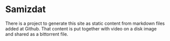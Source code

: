# Samizdat

There is a project to generate this site as static content from markdown files added at Github.
That content is put together with video on a disk image and shared as a bittorrent file.